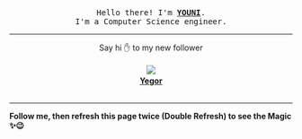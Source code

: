 
<p align='center'>
<samp>
Hello there! I'm <b><a rel='nofollow noopener noreferrer' target='_blank' href='https://github.com/abdelyouni'>YOUNI</a></b>.
<br>I'm a Computer Science engineer.
</samp>
</p>
<hr>
<p align='center'>
<span>Say hi ✋ to my new follower </span></br></br>
<img src='https://avatars2.githubusercontent.com/u/68266911?s=100&amp;v=4'><img src='https://maisonpizza.com/github/abdelyouni/1609912697_img.png' width='1' height='1'><b></br>
<a rel='nofollow noopener noreferrer' target='_blank' href='https://github.com/Yegor-own'>Yegor</a></b></br></br>
</p>
<hr>
<b>Follow me, then refresh this page twice (Double Refresh) to see the Magic ✨😉</b> 